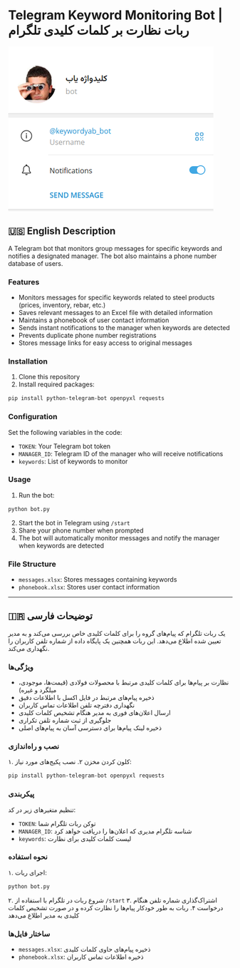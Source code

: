 # Telegram Keyword Monitoring Bot | ربات نظارت بر کلمات کلیدی تلگرام
![Screenshot](Screenshot.png)
## 🇺🇸 English Description

A Telegram bot that monitors group messages for specific keywords and notifies a designated manager. The bot also maintains a phone number database of users.

### Features
- Monitors messages for specific keywords related to steel products (prices, inventory, rebar, etc.)
- Saves relevant messages to an Excel file with detailed information
- Maintains a phonebook of user contact information
- Sends instant notifications to the manager when keywords are detected
- Prevents duplicate phone number registrations
- Stores message links for easy access to original messages

### Installation
1. Clone this repository
2. Install required packages:
```bash
pip install python-telegram-bot openpyxl requests
```

### Configuration
Set the following variables in the code:
- `TOKEN`: Your Telegram bot token
- `MANAGER_ID`: Telegram ID of the manager who will receive notifications
- `keywords`: List of keywords to monitor

### Usage
1. Run the bot:
```bash
python bot.py
```
2. Start the bot in Telegram using `/start`
3. Share your phone number when prompted
4. The bot will automatically monitor messages and notify the manager when keywords are detected

### File Structure
- `messages.xlsx`: Stores messages containing keywords
- `phonebook.xlsx`: Stores user contact information

---

## 🇮🇷 توضیحات فارسی

یک ربات تلگرام که پیام‌های گروه را برای کلمات کلیدی خاص بررسی می‌کند و به مدیر تعیین شده اطلاع می‌دهد. این ربات همچنین یک پایگاه داده از شماره تلفن کاربران را نگهداری می‌کند.

### ویژگی‌ها
- نظارت بر پیام‌ها برای کلمات کلیدی مرتبط با محصولات فولادی (قیمت‌ها، موجودی، میلگرد و غیره)
- ذخیره پیام‌های مرتبط در فایل اکسل با اطلاعات دقیق
- نگهداری دفترچه تلفن اطلاعات تماس کاربران
- ارسال اعلان‌های فوری به مدیر هنگام تشخیص کلمات کلیدی
- جلوگیری از ثبت شماره تلفن تکراری
- ذخیره لینک پیام‌ها برای دسترسی آسان به پیام‌های اصلی

### نصب و راه‌اندازی
۱. کلون کردن مخزن
۲. نصب پکیج‌های مورد نیاز:
```bash
pip install python-telegram-bot openpyxl requests
```

### پیکربندی
تنظیم متغیرهای زیر در کد:
- `TOKEN`: توکن ربات تلگرام شما
- `MANAGER_ID`: شناسه تلگرام مدیری که اعلان‌ها را دریافت خواهد کرد
- `keywords`: لیست کلمات کلیدی برای نظارت

### نحوه استفاده
۱. اجرای ربات:
```bash
python bot.py
```
۲. شروع ربات در تلگرام با استفاده از `/start`
۳. اشتراک‌گذاری شماره تلفن هنگام درخواست
۴. ربات به طور خودکار پیام‌ها را نظارت کرده و در صورت تشخیص کلمات کلیدی به مدیر اطلاع می‌دهد

### ساختار فایل‌ها
- `messages.xlsx`: ذخیره پیام‌های حاوی کلمات کلیدی
- `phonebook.xlsx`: ذخیره اطلاعات تماس کاربران
